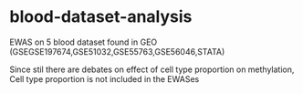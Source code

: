 # blood-dataset-analysis
EWAS on 5 blood dataset found in GEO (GSEGSE197674,GSE51032,GSE55763,GSE56046,STATA)

Since stil there are debates on effect of cell type proportion on methylation, Cell type proportion is not included in the EWASes
